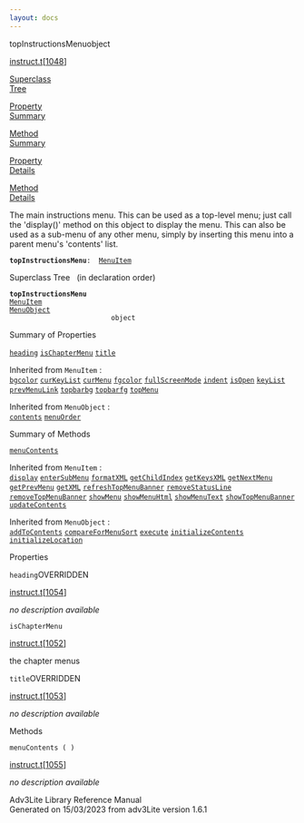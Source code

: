 ```yaml
---
layout: docs
---
```

<span class="title">topInstructionsMenu</span><span class="type">object</span>

[instruct.t](../file/instruct.t.html)\[[1048](../source/instruct.t.html#1048)\]

[Superclass  
Tree](#_SuperClassTree_)

[Property  
Summary](#_PropSummary_)

[Method  
Summary](#_MethodSummary_)

[Property  
Details](#_Properties_)

[Method  
Details](#_Methods_)



The main instructions menu. This can be used as a top-level menu; just
call the 'display()' method on this object to display the menu. This can
also be used as a sub-menu of any other menu, simply by inserting this
menu into a parent menu's 'contents' list.

**`topInstructionsMenu`**` :   `[`MenuItem`](../object/MenuItem.html)



<span id="_SuperClassTree_"></span>



<span class="hdln">Superclass Tree</span>   (in declaration order)



**`topInstructionsMenu`**  
[`MenuItem`](../object/MenuItem.html)  
[`MenuObject`](../object/MenuObject.html)  
`                         object`  
<span id="_PropSummary_"></span>



<span class="hdln">Summary of Properties</span>  



[`heading`](#heading) [`isChapterMenu`](#isChapterMenu) [`title`](#title)

Inherited from `MenuItem` :  
[`bgcolor`](../object/MenuItem.html#bgcolor) [`curKeyList`](../object/MenuItem.html#curKeyList) [`curMenu`](../object/MenuItem.html#curMenu) [`fgcolor`](../object/MenuItem.html#fgcolor) [`fullScreenMode`](../object/MenuItem.html#fullScreenMode) [`indent`](../object/MenuItem.html#indent) [`isOpen`](../object/MenuItem.html#isOpen) [`keyList`](../object/MenuItem.html#keyList) [`prevMenuLink`](../object/MenuItem.html#prevMenuLink) [`topbarbg`](../object/MenuItem.html#topbarbg) [`topbarfg`](../object/MenuItem.html#topbarfg) [`topMenu`](../object/MenuItem.html#topMenu)

Inherited from `MenuObject` :  
[`contents`](../object/MenuObject.html#contents) [`menuOrder`](../object/MenuObject.html#menuOrder)

<span id="_MethodSummary_"></span>



<span class="hdln">Summary of Methods</span>  



[`menuContents`](#menuContents)

Inherited from `MenuItem` :  
[`display`](../object/MenuItem.html#display) [`enterSubMenu`](../object/MenuItem.html#enterSubMenu) [`formatXML`](../object/MenuItem.html#formatXML) [`getChildIndex`](../object/MenuItem.html#getChildIndex) [`getKeysXML`](../object/MenuItem.html#getKeysXML) [`getNextMenu`](../object/MenuItem.html#getNextMenu) [`getPrevMenu`](../object/MenuItem.html#getPrevMenu) [`getXML`](../object/MenuItem.html#getXML) [`refreshTopMenuBanner`](../object/MenuItem.html#refreshTopMenuBanner) [`removeStatusLine`](../object/MenuItem.html#removeStatusLine) [`removeTopMenuBanner`](../object/MenuItem.html#removeTopMenuBanner) [`showMenu`](../object/MenuItem.html#showMenu) [`showMenuHtml`](../object/MenuItem.html#showMenuHtml) [`showMenuText`](../object/MenuItem.html#showMenuText) [`showTopMenuBanner`](../object/MenuItem.html#showTopMenuBanner) [`updateContents`](../object/MenuItem.html#updateContents)

Inherited from `MenuObject` :  
[`addToContents`](../object/MenuObject.html#addToContents) [`compareForMenuSort`](../object/MenuObject.html#compareForMenuSort) [`execute`](../object/MenuObject.html#execute) [`initializeContents`](../object/MenuObject.html#initializeContents) [`initializeLocation`](../object/MenuObject.html#initializeLocation)

<span id="_Properties_"></span>



<span class="hdln">Properties</span>  



<span id="heading"></span>

`heading`<span class="rem">OVERRIDDEN</span>

[instruct.t](../file/instruct.t.html)\[[1054](../source/instruct.t.html#1054)\]



*no description available*



<span id="isChapterMenu"></span>

`isChapterMenu`

[instruct.t](../file/instruct.t.html)\[[1052](../source/instruct.t.html#1052)\]



the chapter menus



<span id="title"></span>

`title`<span class="rem">OVERRIDDEN</span>

[instruct.t](../file/instruct.t.html)\[[1053](../source/instruct.t.html#1053)\]



*no description available*



<span id="_Methods_"></span>



<span class="hdln">Methods</span>  



<span id="menuContents"></span>

`menuContents ( )`

[instruct.t](../file/instruct.t.html)\[[1055](../source/instruct.t.html#1055)\]



*no description available*





Adv3Lite Library Reference Manual  
Generated on 15/03/2023 from adv3Lite version 1.6.1


